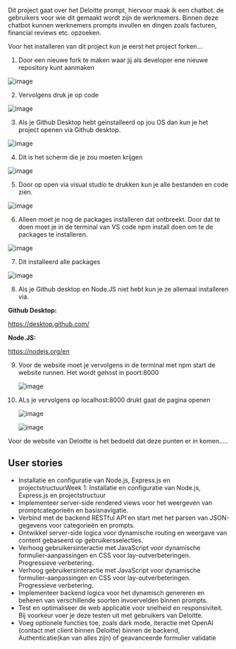 Dit project gaat over het Deloitte prompt, hiervoor maak ik een chatbot. de gebruikers voor wie dit gemaakt wordt zijn de werknemers. Binnen deze chatbot kunnen  werknemers prompts invullen en dingen zoals facturen, financial reviews etc. opzoeken. 

Voor het installeren van dit project kun je eerst het project forken...

1. Door een nieuwe fork te maken waar jij als developer ene nieuwe repository kunt aanmaken

![image](https://github.com/OniWithTheHoodie/proof-of-concept/assets/144009897/2a0310f4-54e3-431d-b98c-fb9991570065)

2. Vervolgens druk je op code 

![image](https://github.com/OniWithTheHoodie/pleasurable-ui/assets/144009897/b91afb22-e017-4dd9-857e-dc277fb8ac99)

3. Als je Github Desktop hebt geinstalleerd op jou OS dan kun je het project openen via Github desktop.

![image](https://github.com/OniWithTheHoodie/proof-of-concept/assets/144009897/2846ab18-2787-4676-a68b-54421402aa0a)


4. Dit is het scherm die je zou moeten krijgen

![image](https://github.com/OniWithTheHoodie/proof-of-concept/assets/144009897/6c29b166-8962-45d1-a132-dc5aad66eec9)


5. Door op open via visual studio te drukken kun je alle bestanden en code zien.

![image](https://github.com/OniWithTheHoodie/proof-of-concept/assets/144009897/28c08d32-1c54-4253-85af-77c620b847d3)


6. Alleen moet je nog de packages installeren dat ontbreekt. Door dat te doen moet je in de terminal van VS code npm install doen om te de packages te installeren.

![image](https://github.com/OniWithTheHoodie/proof-of-concept/assets/144009897/923cc6ef-fb65-4df9-8190-f0419e9f9f39)


7. Dit installeerd alle packages

![image](https://github.com/OniWithTheHoodie/proof-of-concept/assets/144009897/93f08963-2022-42f3-b0c2-6a4bce4e01d9)


8. Als je Github desktop en Node.JS niet hebt kun je ze allemaal installeren via.  

**Github Desktop:**

https://desktop.github.com/

**Node.JS:**

https://nodejs.org/en

9. Voor de website moet je vervolgens in de terminal met npm start de website runnen. Het wordt gehost in poort:8000
   
   ![image](https://github.com/OniWithTheHoodie/proof-of-concept/assets/144009897/3c3ddfe5-1ba2-495d-a8ce-0b7ec5566893)


10. ALs je vervolgens op localhost:8000 drukt gaat de pagina openen
    
    ![image](https://github.com/OniWithTheHoodie/pleasurable-ui/assets/144009897/ab4f9581-2627-437d-b44d-646870668a42)

    ![image](https://github.com/OniWithTheHoodie/proof-of-concept/assets/144009897/a69984e2-f867-4f65-8c1f-078312e2c3d5)



Voor de website van Deloitte is het bedoeld dat deze punten er in komen.....

## User stories

* Installatie en configuratie van Node.js, Express.js en projectstructuurWeek 1: Installatie en configuratie van Node.js, Express.js en projectstructuur
* Implementeer server-side rendered views voor het weergeven van promptcategorieën en basisnavigatie.
* Verbind met de backend RESTful API en start met het parsen van JSON-gegevens voor categorieën en prompts.
* Ontwikkel server-side logica voor dynamische routing en weergave van content gebaseerd op gebruikersselecties.
* Verhoog gebruikersinteractie met JavaScript voor dynamische formulier-aanpassingen en CSS voor lay-outverbeteringen. Progressieve verbetering.
* Verhoog gebruikersinteractie met JavaScript voor dynamische formulier-aanpassingen en CSS voor lay-outverbeteringen. Progressieve verbetering.
* Implementeer backend logica voor het dynamisch genereren en beheren van verschillende soorten invoervelden binnen prompts.
* Test en optimaliseer de web applicatie voor snelheid en responsiviteit. Bij voorkeur voer je deze testen uit met gebruikers van Deloitte.
* Voeg optionele functies toe, zoals dark mode, iteractie met OpenAI (contact met client binnen Deloitte) binnen de backend, Authenticatie(kan van alles zijn) of geavanceerde formulier validatie
